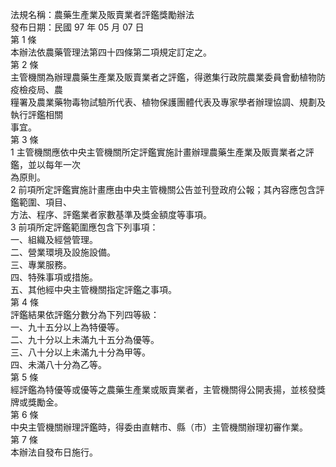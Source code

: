 法規名稱：農藥生產業及販賣業者評鑑獎勵辦法  
發布日期：民國 97 年 05 月 07 日  
第 1 條  
本辦法依農藥管理法第四十四條第二項規定訂定之。  
第 2 條  
主管機關為辦理農藥生產業及販賣業者之評鑑，得邀集行政院農業委員會動植物防疫檢疫局、農  
糧署及農業藥物毒物試驗所代表、植物保護團體代表及專家學者辦理協調、規劃及執行評鑑相關  
事宜。  
第 3 條  
1 主管機關應依中央主管機關所定評鑑實施計畫辦理農藥生產業及販賣業者之評鑑，並以每年一次  
為原則。  
2 前項所定評鑑實施計畫應由中央主管機關公告並刊登政府公報；其內容應包含評鑑範圍、項目、  
方法、程序、評鑑業者家數基準及獎金額度等事項。  
3 前項所定評鑑範圍應包含下列事項：  
一、組織及經營管理。  
二、營業環境及設施設備。  
三、專業服務。  
四、特殊事項或措施。  
五、其他經中央主管機關指定評鑑之事項。  
第 4 條  
評鑑結果依評鑑分數分為下列四等級：  
一、九十五分以上為特優等。  
二、九十分以上未滿九十五分為優等。  
三、八十分以上未滿九十分為甲等。  
四、未滿八十分為乙等。  
第 5 條  
經評鑑為特優等或優等之農藥生產業或販賣業者，主管機關得公開表揚，並核發獎牌或獎勵金。  
第 6 條  
中央主管機關辦理評鑑時，得委由直轄市、縣（市）主管機關辦理初審作業。  
第 7 條  
本辦法自發布日施行。  


